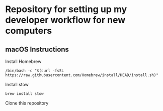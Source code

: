 # Repository for setting up my developer workflow for new computers
## macOS Instructions
Install Homebrew
```
/bin/bash -c "$(curl -fsSL https://raw.githubusercontent.com/Homebrew/install/HEAD/install.sh)"
```

Install stow
```
brew install stow
```

Clone this repository